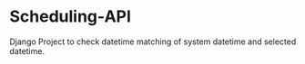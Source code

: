 # Scheduling-API
Django Project to check datetime matching of system datetime and selected datetime.
